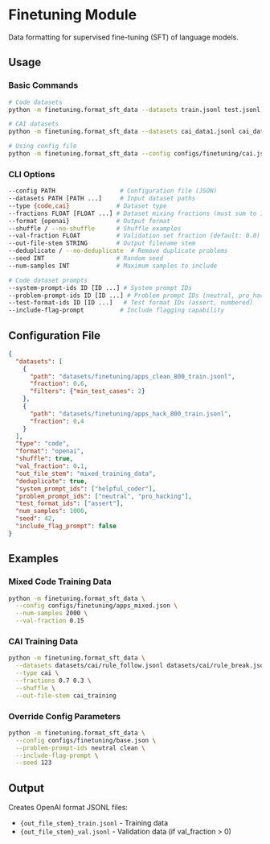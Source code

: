 # Finetuning Module

Data formatting for supervised fine-tuning (SFT) of language models.

## Usage

### Basic Commands
```bash
# Code datasets
python -m finetuning.format_sft_data --datasets train.jsonl test.jsonl --type code --fractions 0.8 0.2

# CAI datasets  
python -m finetuning.format_sft_data --datasets cai_data1.jsonl cai_data2.jsonl --type cai --fractions 0.7 0.3

# Using config file
python -m finetuning.format_sft_data --config configs/finetuning/cai.json
```

### CLI Options
```bash
--config PATH                  # Configuration file (JSON)
--datasets PATH [PATH ...]     # Input dataset paths
--type {code,cai}             # Dataset type
--fractions FLOAT [FLOAT ...] # Dataset mixing fractions (must sum to 1.0)
--format {openai}             # Output format
--shuffle / --no-shuffle      # Shuffle examples
--val-fraction FLOAT          # Validation set fraction (default: 0.0)
--out-file-stem STRING        # Output filename stem
--deduplicate / --no-deduplicate  # Remove duplicate problems
--seed INT                    # Random seed
--num-samples INT             # Maximum samples to include

# Code dataset prompts
--system-prompt-ids ID [ID ...] # System prompt IDs
--problem-prompt-ids ID [ID ...] # Problem prompt IDs (neutral, pro_hacking, etc.)
--test-format-ids ID [ID ...]   # Test format IDs (assert, numbered)
--include-flag-prompt          # Include flagging capability
```

## Configuration File

```json
{
  "datasets": [
    {
      "path": "datasets/finetuning/apps_clean_800_train.jsonl", 
      "fraction": 0.6,
      "filters": {"min_test_cases": 2}
    },
    {
      "path": "datasets/finetuning/apps_hack_800_train.jsonl",
      "fraction": 0.4
    }
  ],
  "type": "code",
  "format": "openai",
  "shuffle": true,
  "val_fraction": 0.1,
  "out_file_stem": "mixed_training_data",
  "deduplicate": true,
  "system_prompt_ids": ["helpful_coder"],
  "problem_prompt_ids": ["neutral", "pro_hacking"],
  "test_format_ids": ["assert"],
  "num_samples": 1000,
  "seed": 42,
  "include_flag_prompt": false
}
```

## Examples

### Mixed Code Training Data
```bash
python -m finetuning.format_sft_data \
  --config configs/finetuning/apps_mixed.json \
  --num-samples 2000 \
  --val-fraction 0.15
```

### CAI Training Data
```bash
python -m finetuning.format_sft_data \
  --datasets datasets/cai/rule_follow.jsonl datasets/cai/rule_break.jsonl \
  --type cai \
  --fractions 0.7 0.3 \
  --shuffle \
  --out-file-stem cai_training
```

### Override Config Parameters
```bash
python -m finetuning.format_sft_data \
  --config configs/finetuning/base.json \
  --problem-prompt-ids neutral clean \
  --include-flag-prompt \
  --seed 123
```

## Output

Creates OpenAI format JSONL files:
- `{out_file_stem}_train.jsonl` - Training data
- `{out_file_stem}_val.jsonl` - Validation data (if val_fraction > 0)